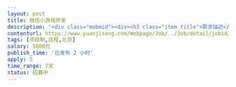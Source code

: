 ```yaml
---                
layout: post       
title: 微信小游戏开发           
description: '<div class="mobmid"><div><h3 class="item_title">需求描述</h3><p>一、需求描述：<br/>有关游戏开发经验的程序员，在微信小游戏中根据听到的声音，选择对应的图形，选对了就得分，选错了 游戏结束。大家可以比较分数排名。已经有ui，大约8张。<br/> <br/>二、合作方式：<br/>项目制，远程。项目预算3000-5000元。时间周期2-4周。</p></div><!--info end--></div>'     
contenturl: https://www.yuanjisong.com/Webpage/Job/../Job/detail/jobid/101524      
tags: [项目制,远程,北京]            
salary: 5600元          
publish_time: '已发布 2 小时'         
apply: 5                   
time_range: 7天              
status: 招募中                  
---                 
```

